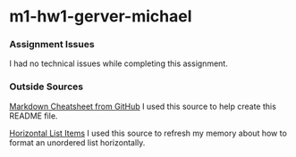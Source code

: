 # m1-hw1-gerver-michael

### Assignment Issues
I had no technical issues while completing this assignment.

### Outside Sources
[Markdown Cheatsheet from GitHub](https://github.com/adam-p/markdown-here/wiki/Markdown-Cheatsheet)
I used this source to help create this README file. 


[Horizontal List Items](https://www.w3schools.com/css/css_navbar.asp)
I used this source to refresh my memory about how to format an unordered list horizontally. 

